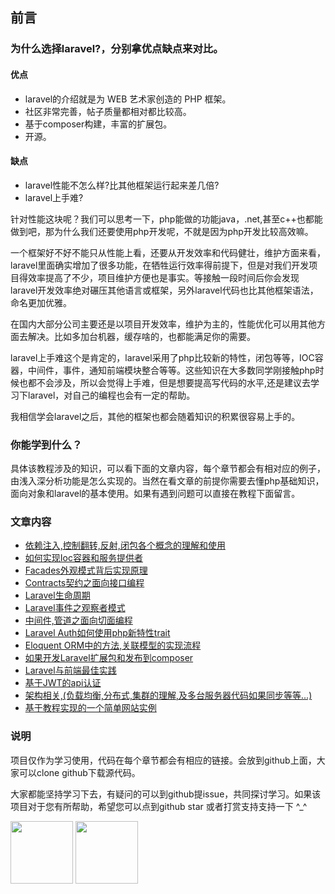## 前言

### 为什么选择laravel?，分别拿优点缺点来对比。

#### 优点

+ laravel的介绍就是为 WEB 艺术家创造的 PHP 框架。
+ 社区非常完善，帖子质量都相对都比较高。
+ 基于composer构建，丰富的扩展包。
+ 开源。


#### 缺点
+ laravel性能不怎么样?比其他框架运行起来差几倍?
+ laravel上手难?

针对性能这块呢？我们可以思考一下，php能做的功能java，.net,甚至c++也都能做到吧，那为什么我们还要使用php开发呢，不就是因为php开发比较高效嘛。

一个框架好不好不能只从性能上看，还要从开发效率和代码健壮，维护方面来看，laravel里面确实增加了很多功能，在牺牲运行效率得前提下，但是对我们开发项目得效率提高了不少，项目维护方便也是事实。等接触一段时间后你会发现laravel开发效率绝对碾压其他语言或框架，另外laravel代码也比其他框架语法，命名更加优雅。

在国内大部分公司主要还是以项目开发效率，维护为主的，性能优化可以用其他方面去解决。比如多加台机器，缓存啥的，也都能满足你的需要。

laravel上手难这个是肯定的，laravel采用了php比较新的特性，闭包等等，IOC容器，中间件，事件，通知前端模块整合等等。这些知识在大多数同学刚接触php时候也都不会涉及，所以会觉得上手难，但是想要提高写代码的水平,还是建议去学习下laravel，对自己的编程也会有一定的帮助。

我相信学会laravel之后，其他的框架也都会随着知识的积累很容易上手的。

### 你能学到什么？

具体该教程涉及的知识，可以看下面的文章内容，每个章节都会有相对应的例子，由浅入深分析功能是怎么实现的。当然在看文章的前提你需要去懂php基础知识，面向对象和laravel的基本使用。如果有遇到问题可以直接在教程下面留言。

### 文章内容

- [依赖注入,控制翻转,反射,闭包各个概念的理解和使用](https://github.com/cxp1539/laravel-core-learn/issues/1)
- [如何实现Ioc容器和服务提供者](https://github.com/cxp1539/laravel-core-learn/issues/2)
- [Facades外观模式背后实现原理](https://github.com/cxp1539/laravel-core-learn/issues/3)
- [Contracts契约之面向接口编程](https://github.com/cxp1539/laravel-core-learn/issues/4)
- [Laravel生命周期](https://github.com/cxp1539/laravel-core-learn/issues/5)
- [Laravel事件之观察者模式](https://github.com/cxp1539/laravel-core-learn/issues/6)
- [中间件,管道之面向切面编程](https://github.com/cxp1539/laravel-core-learn/issues/7)
- [Laravel Auth如何使用php新特性trait](https://github.com/cxp1539/laravel-core-learn/issues/8)
- [Eloquent ORM中的方法,关联模型的实现流程](https://github.com/cxp1539/laravel-core-learn/issues/9)
- [如果开发Laravel扩展包和发布到composer](https://github.com/cxp1539/laravel-core-learn/issues/10)
- [Laravel与前端最佳实践](https://github.com/cxp1539/laravel-core-learn/issues/11)
- [基于JWT的api认证](https://github.com/cxp1539/laravel-core-learn/issues/12)
- [架构相关,(负载均衡,分布式,集群的理解,及多台服务器代码如果同步等等...)](https://github.com/cxp1539/laravel-core-learn/issues/13)
- [基于教程实现的一个简单网站实例](https://github.com/cxp1539/laravel-core-learn/issues/14)

### 说明

项目仅作为学习使用，代码在每个章节都会有相应的链接。会放到github上面，大家可以clone github下载源代码。

大家都能坚持学习下去，有疑问的可以到github提issue，共同探讨学习。如果该项目对于您有所帮助，希望您可以点到github star 或者打赏支持支持一下 ^_^ 

<img src="https://github.com/cxp1539/laravel-core-learn/blob/master/1951547625633_.pic.jpg" width="100" height="100" /> 
<img src="https://github.com/cxp1539/laravel-core-learn/blob/master/1961547625634_.pic.jpg" width="100" height="100" /> 
